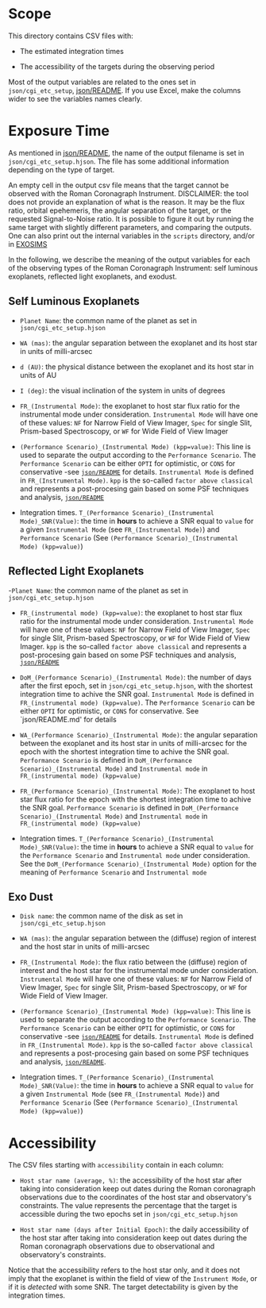 # Scope

This directory contains CSV files with:

- The estimated integration times

- The accessibility of the targets during the observing period

Most of the output variables are related to the ones set in 
  `json/cgi_etc_setup`, [json/README](../../json/README.md). 
    If you use Excel, make the columns wider to see the 
    variables names clearly.

# Exposure Time

As mentioned in [json/README](../../json/README.md), 
    the name of the output filename is set in 
    `json/cgi_etc_setup.hjson`. 
    The file has some
    additional information depending on the type of target.

An empty cell in the output csv file means that the target cannot
    be observed with the Roman Coronagraph Instrument. DISCLAIMER: 
    the tool does not provide
    an explanation of what is the reason. It may be 
    the flux ratio, orbital
    epehemeris, the angular separation of the target, 
    or the requested
    Signal-to-Noise ratio. 
    It is possible to figure it out by running the 
    same target with slightly different parameters, 
    and comparing the outputs. One can also
    print out the internal variables in the 
    `scripts` directory, and/or in
  [EXOSIMS](https://github.com/dsavransky/EXOSIMS)

In the following, we describe the meaning of the output variables for
each of the observing types of the Roman Coronagraph Instrument:
self luminous exoplanets, reflected light exoplanets, and exodust.

## Self Luminous Exoplanets

- `Planet Name`: the common name of the planet as set in 
    `json/cgi_etc_setup.hjson`

- `WA (mas)`: the angular separation between the exoplanet and its host star
    in units of milli-arcsec

- `d (AU)`: the physical distance between the exoplanet and its host star
    in units of AU

- `I (deg)`: the visual inclination of the system in units of degrees

- `FR_(Instrumental Mode)`: the exoplanet to host star flux
    ratio for the instrumental mode under consideration.
    `Instrumental Mode` will have one of these values:
    `NF` for Narrow Field of View Imager,
    `Spec` for single Slit, Prism-based Spectroscopy, or
    `WF` for Wide Field of View Imager

- `(Performance Scenario)_(Instrumental Mode) (kpp=value)`:
  This line is used to separate the output
  according to the `Performance Scenario`.
  The `Performance Scenario` can be
  either `OPTI` for optimistic, or `CONS` for conservative
  -see [`json/README`](../../json/README.md) for details.
  `Instrumental Mode` is defined in `FR_(Instrumental Mode)`.
  `kpp` is the so-called `factor above classical` and 
  represents a post-procesing gain based on
  some PSF techniques and analysis, [`json/README`](../../json/README.md)

- Integration times. `T_(Performance Scenario)_(Instrumental Mode)_SNR(Value)`: the time
    in __hours__ to achieve a SNR equal to `value` 
    for a given `Instrumental Mode` 
    (see `FR_(Instrumental Mode)`) and 
    `Performance Scenario`
    (See `(Performance Scenario)_(Instrumental Mode) (kpp=value)`)

## Reflected Light Exoplanets

-`Planet Name`: the common name of the planet as set in 
    `json/cgi_etc_setup.hjson`

- `FR_(instrumental mode) (kpp=value)`: the exoplanet to host star flux
    ratio for the instrumental mode under consideration.
    `Instrumental Mode` will have one of these values:
    `NF` for Narrow Field of View Imager,
    `Spec` for single Slit, Prism-based Spectroscopy, or
    `WF` for Wide Field of View Imager.
    `kpp` is the so-called `factor above classical` and
    represents a post-procesing gain based on
  some PSF techniques and analysis, [`json/README`](../../json/README.md)

- `DoM_(Performance Scenario)_(Instrumental Mode)`: 
    the number of days after the first
    epoch,  set in `json/cgi_etc_setup.hjson`,
    with the shortest integration time to achive the SNR goal.
    `Instrumental Mode` is defined in `FR_(instrumental mode) (kpp=value)`.
    The `Performance Scenario` can be
    either `OPTI` for optimistic, or `CONS` for conservative.
    See `json/README.md' for details

- `WA_(Performance Scenario)_(Instrumental Mode)`: 
    the angular separation between the exoplanet and its host star
    in units of milli-arcsec
    for the epoch with the shortest integration time to achive the SNR goal.
    `Performance Scenario` is defined in 
    `DoM_(Performance Scenario)_(Instrumental Mode)` 
    and `Instrumental mode` in `FR_(instrumental mode) (kpp=value)`

- `FR_(Performance Scenario)_(Instrumental Mode)`:
    The exoplanet to host star flux ratio
    for the epoch with the shortest integration time to achive the SNR goal.
    `Performance Scenario` is defined in
    `DoM_(Performance Scenario)_(Instrumental Mode)`
    and `Instrumental mode` in `FR_(instrumental mode) (kpp=value)`

- Integration times. `T_(Performance Scenario)_(Instrumental Mode)_SNR(Value)`: the time
    in __hours__ to achieve a SNR equal to `value`
    for the `Performance Scenario` and `Instrumental mode` 
    under consideration.
    See the `DoM_(Performance Scenario)_(Instrumental Mode)`
    option for the meaning of `Performance Scenario` and `Instrumental mode`

## Exo Dust

- `Disk name`: the common name of the disk as set in `json/cgi_etc_setup.hjson`

- `WA (mas)`: the angular separation between the (diffuse)
    region of interest and the host star
    in units of milli-arcsec

- `FR_(Instrumental Mode)`: the flux ratio between the (diffuse) region of
    interest and the host star for the instrumental mode under consideration.
    `Instrumental Mode` will have one of these values:
    `NF` for Narrow Field of View Imager,
    `Spec` for single Slit, Prism-based Spectroscopy, or
    `WF` for Wide Field of View Imager.

- `(Performance Scenario)_(Instrumental Mode) (kpp=value)`:
    This line is used to separate the output
    according to the `Performance Scenario`.
    The `Performance Scenario` can be
    either `OPTI` for optimistic, or `CONS` for conservative
    -see [`json/README`](../../json/README.md) for details.
    `Instrumental Mode` is defined in `FR_(Instrumental Mode)`.
    `kpp` is the so-called `factor above classical` and
    represents a post-procesing gain based on
    some PSF techniques and analysis, [`json/README`](../../json/README.md).

- Integration times. `T_(Performance Scenario)_(Instrumental Mode)_SNR(Value)`: the time
    in __hours__ to achieve a SNR equal to `value`
    for a given `Instrumental Mode`
    (see `FR_(Instrumental Mode)`) and
    `Performance Scenario`
    (See `(Performance Scenario)_(Instrumental Mode) (kpp=value)`)

# Accessibility

The CSV files starting with `accessibility` contain in each column:

- `Host star name (average, %)`: the accessibility of the host star after 
    taking into consideration keep out dates during the Roman coronagraph 
    observations due to the coordinates of the host star and 
    observatory's constraints.
    The value represents the percentage that the target is accessible during
    the two epochs set in `json/cgi_etc_setup.hjson`

- `Host star name (days after Initial Epoch)`: 
    the daily accessibility of the host star after
    taking into consideration keep out dates during the Roman coronagraph
    observations due to observational and observatory's constraints. 

Notice that the accessibility refers to the host star only, and 
    it does not imply that the exoplanet is within the field of
    view of the `Instrument Mode`, or if it is _detected_ with
    some SNR.
    The target detectability is given by the integration times.
